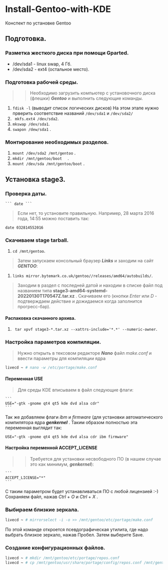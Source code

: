 # Install-Gentoo-with-KDE
Конспект по установке Gentoo

## Подготовка.

### Разметка жесткого диска при помощи Gparted.

- /dev/sda1 - linux swap, 4 Гб.
- /dev/sda2 - ext4 (остальное место).

### Подготовка рабочей среды.

>> Необходимо загрузить компьютер с установочного диска (флешки) __*Gentoo*__  и выполнить следующие команды.

1. ``` fdisk -l ``` (выводит список логических дисков) На этом этапе нужно прверить соответствие названий ``` /dev/sda1 ``` и ``` /dev/sda2/ ```
2. ``` mkfs.ext4 /dev/sda2```.
3. ``` mkswap /dev/sda1 ```.
4. ``` swapon /dew/sda1 ``` .

### Монтирование необходимых разделов.

1. ``` mount /dev/sda2 /mnt/gentoo ``` .
2. ``` mkdir /mnt/gentoo/boot   ``` .
3. ``` mount /dev/sda /mnt/gentoo/boot ``` .

## Установка stage3.

### Проверка даты.

    ``` date ```
 > Если нет, то установите правильную. Например, 28 марта 2016 года, 14:55 можно поставить так:
 
 ``` date 032814552016 ```
 
### Скачиваем stage tarball.

1. ``` cd /mnt/gentoo ```.

> Затем запускаем консольный браузер __*Links*__ и заходим на сайт __*GENTOO*__:

1. ``` links mirror.bytemark.co.uk/gentoo//releases/amd64/autobuilds/ ```.

> Заходим в раздел с последней датой и находим в списке файл под названием типа __stage3-amd64-systemd-20220130T170547Z.tar.xz__ . Скачиваем его (кнопки _Enter_ или _D_ - подтверждаем действие и дожидаемся когда заполнится прогресс-бар).

#### Распаковка скачанного архива.

1. ```  tar xpvf stage3-*.tar.xz --xattrs-include='*.*' --numeric-owner ```.

### Настройка параметров компиляции.

> Нужно открыть в тексовом редакторе __*Nano*__ файл _make.conf_ и ввести параметры для компиляции ядра

 ```bash
livecd ~ # nano -w /etc/portage/make.conf
 ```

#### Переменная USE

> Для среды KDE вписываем в файл следующие флаги: 

    ```
    USE="-gtk -gnome qt4 qt5 kde dvd alsa cdr"
    ```
 Так же добавляем флаги _ibm_ и _firmware_ (для установки автоматического компилятора ядра __*genkernel*__ .
 Таким образом полностью эта переменная выглядит так:
 
 ```
 USE="-gtk -gnome qt4 qt5 kde dvd alsa cdr ibm firmware"
 ```
#### Настройка переменной ACCEPT_LICENSE

>> Требуется для установки несвободного ПО (в нашем случае это как минимум, __*genkernel*__):

    ```
    ACCEPT_LICENSE="*"
    ```
С таким параметром будет устанавливаться ПО с любой лицензией :-) 
Сохраняем файл, нажав _Ctrl_ + _O_ и _Ctrl_ + _X_ .

### Выбираем близкие зеркала.

 ```bash
 livecd ~ # mirrorselect -i -o >> /mnt/gentoo/etc/portage/make.conf
 ```
 По этой команде откроется псевдографическая утилита, где надо выбрать близкое зеркало, нажав Пробел. Затем выберите Save.
 
 ### Создание конфигурационных файлов.
 
 ```bash
 livecd ~ # mkdir /mnt/gentoo/etc/portage/repos.conf
 livecd ~ # cp /mnt/gentoo/usr/share/portage/config/repos.conf /mnt/gentoo/etc/portage/repos.conf/gentoo.conf
 ```
